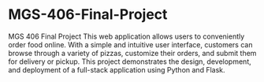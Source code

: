 # MGS-406-Final-Project
MGS 406 Final Project
This web application allows users to conveniently order food online. With a simple and intuitive user interface, customers can browse through a variety of pizzas, customize their orders, and submit them for delivery or pickup. This project demonstrates the design, development, and deployment of a full-stack application using Python and Flask.
